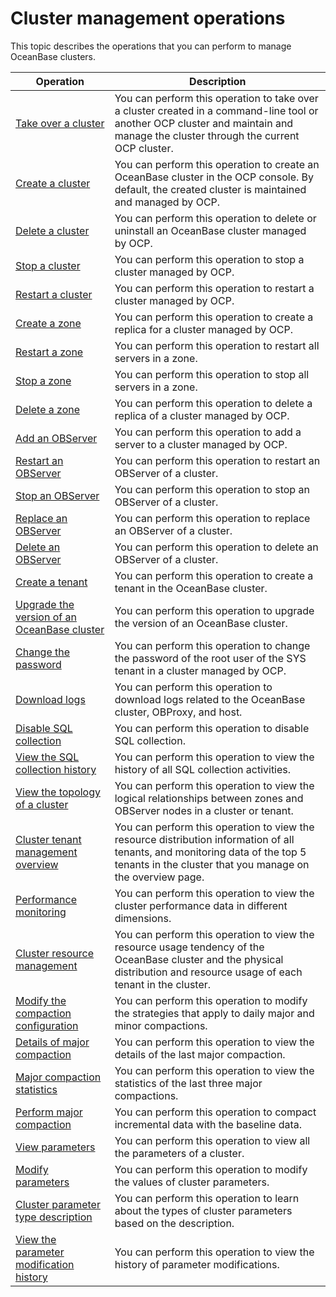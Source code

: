 Cluster management operations 
==================================================

This topic describes the operations that you can perform to manage OceanBase clusters. 


|                                                Operation                                                |                                                                                        Description                                                                                         |
|---------------------------------------------------------------------------------------------------------|--------------------------------------------------------------------------------------------------------------------------------------------------------------------------------------------|
| [Take over a cluster](3.basic-operations/1.takeover-cluster.md)                                      | You can perform this operation to take over a cluster created in a command-line tool or another OCP cluster and maintain and manage the cluster through the current OCP cluster.           |
| [Create a cluster](3.basic-operations/2.create-a-cluster.md)                                         | You can perform this operation to create an OceanBase cluster in the OCP console. By default, the created cluster is maintained and managed by OCP.                                        |
| [Delete a cluster](3.basic-operations/3.delete-a-cluster.md)                                         | You can perform this operation to delete or uninstall an OceanBase cluster managed by OCP.                                                                                                 |
| [Stop a cluster](3.basic-operations/5.stop-a-cluster.md)                                           | You can perform this operation to stop a cluster managed by OCP.                                                                                                                           |
| [Restart a cluster](3.basic-operations/6.restart-a-cluster.md)                                        | You can perform this operation to restart a cluster managed by OCP.                                                                                                                        |
| [Create a zone](3.basic-operations/7.manage-cluster-zones/2.create-zone.md)                                            | You can perform this operation to create a replica for a cluster managed by OCP.                                                                                                           |
| [Restart a zone](3.basic-operations/7.manage-cluster-zones/4.restart-zone.md)                                           | You can perform this operation to restart all servers in a zone.                                                                                                                           |
| [Stop a zone](3.basic-operations/7.manage-cluster-zones/6.stop-zone.md)                                              | You can perform this operation to stop all servers in a zone.                                                                                                                              |
| [Delete a zone](3.basic-operations/7.manage-cluster-zones/8.delete-a-zone.md)                                            | You can perform this operation to delete a replica of a cluster managed by OCP.                                                                                                            |
| [Add an OBServer](3.basic-operations/8.manage-the-observer-cluster/2.add-observer.md)                                          | You can perform this operation to add a server to a cluster managed by OCP.                                                                                                                |
| [Restart an OBServer](3.basic-operations/8.manage-the-observer-cluster/4.restart-observer.md)                                      | You can perform this operation to restart an OBServer of a cluster.                                                                                                                        |
| [Stop an OBServer](3.basic-operations/8.manage-the-observer-cluster/6.stop-observer.md)                                         | You can perform this operation to stop an OBServer of a cluster.                                                                                                                           |
| [Replace an OBServer](3.basic-operations/8.manage-the-observer-cluster/8.replace-observer.md)                                      | You can perform this operation to replace an OBServer of a cluster.                                                                                                                        |
| [Delete an OBServer](3.basic-operations/8.manage-the-observer-cluster/10.delete-observer.md)                                       | You can perform this operation to delete an OBServer of a cluster.                                                                                                                         |
| [Create a tenant](3.basic-operations/10.create-a-tenant.md)                                          | You can perform this operation to create a tenant in the OceanBase cluster.                                                                                                                |
| [Upgrade the version of an OceanBase cluster](3.basic-operations/12.upgrade-version.md)              | You can perform this operation to upgrade the version of an OceanBase cluster.                                                                                                             |
| [Change the password](3.basic-operations/14.change-password.md)                                      | You can perform this operation to change the password of the root user of the SYS tenant in a cluster managed by OCP.                                                                      |
| [Download logs](3.basic-operations/15.download-log.md)                                            | You can perform this operation to download logs related to the OceanBase cluster, OBProxy, and host.                                                                                       |
| [Disable SQL collection](3.basic-operations/17.disable-sql-collection.md)                                   | You can perform this operation to disable SQL collection.                                                                                                                                  |
| [View the SQL collection history](3.basic-operations/19.view-the-sql-collection-switch-history.md)                          | You can perform this operation to view the history of all SQL collection activities.                                                                                                       |
| [View the topology of a cluster](../4.manage-clusters/5.view-the-cluster-topology.md)                           | You can perform this operation to view the logical relationships between zones and OBServer nodes in a cluster or tenant.                                                                  |
| [Cluster tenant management overview](../4.manage-clusters/7.cluster-tenant-management-overview.md)                       | You can perform this operation to view the resource distribution information of all tenants, and monitoring data of the top 5 tenants in the cluster that you manage on the overview page. |
| [Performance monitoring](../4.manage-clusters/9.performance-monitoring.md)                                   | You can perform this operation to view the cluster performance data in different dimensions.                                                                                               |
| [Cluster resource management](../4.manage-clusters/10.cluster-resource-management.md)                              | You can perform this operation to view the resource usage tendency of the OceanBase cluster and the physical distribution and resource usage of each tenant in the cluster.                |
| [Modify the compaction configuration](11.merge-management/2.modify-a-merge-configuration.md)                      | You can perform this operation to modify the strategies that apply to daily major and minor compactions.                                                                                   |
| [Details of major compaction](11.merge-management/4.merge-details.md)                              | You can perform this operation to view the details of the last major compaction.                                                                                                           |
| [Major compaction statistics](11.merge-management/6.merging-statistics.md)                              | You can perform this operation to view the statistics of the last three major compactions.                                                                                                 |
| [Perform major compaction](../4.manage-clusters/13.perform-merge.md)                                 | You can perform this operation to compact incremental data with the baseline data.                                                                                                         |
| [View parameters](12.parameters/2.view-the-parameter-list.md)                                          | You can perform this operation to view all the parameters of a cluster.                                                                                                                    |
| [Modify parameters](12.parameters/4.modify-parameters.md)                                        | You can perform this operation to modify the values of cluster parameters.                                                                                                                 |
| [Cluster parameter type description](12.parameters/5.cluster-parameter-type.md)                       | You can perform this operation to learn about the types of cluster parameters based on the description.                                                                                    |
| [View the parameter modification history](12.parameters/7.view-parameter-modification-history.md)                  | You can perform this operation to view the history of parameter modifications.                                                                                                             |





